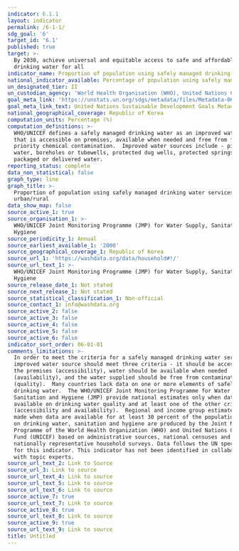 ```yaml
---
indicator: 6.1.1
layout: indicator
permalink: /6-1-1/
sdg_goal: '6'
target_id: '6.1'
published: true
target: >-
  By 2030, achieve universal and equitable access to safe and affordable
  drinking water for all
indicator_name: Proportion of population using safely managed drinking water services
national_indicator_available: Percentage of population using safely managed drinking water services
un_designated_tier: II
un_custodian_agency: 'World Health Organisation (WHO), United Nations Children''s Fund (UNICEFF)'
goal_meta_link: 'https://unstats.un.org/sdgs/metadata/files/Metadata-06-01-01.pdf'
goal_meta_link_text: United Nations Sustainable Development Goals Metadata (PDF 224 KB)
national_geographical_coverage: Republic of Korea
computation_units: Percentage (%)
computation_definitions: >-
  WHO/UNICEF defines a safely managed drinking water as an improved water source
  that is accessible on premises, available when needed and free from faecal and
  priority chemical contamination.  Improved water sources include - piped
  water, boreholes or tubewells, protected dug wells, protected springs, and
  packaged or delivered water.
reporting_status: complete
data_non_statistical: false
graph_type: line
graph_title: >-
  Proportion of population using safely managed drinking water services, by
  urban/rural
data_show_map: false
source_active_1: true
source_organisation_1: >-
  WHO/UNICEF Joint Monitoring Programme (JMP) for Water Supply, Sanitation and
  Hygiene
source_periodicity_1: Annual
source_earliest_available_1: '2000'
source_geographical_coverage_1: Republic of Korea
source_url_1: 'https://washdata.org/data/household#!/'
source_url_text_1: >-
  WHO/UNICEF Joint Monitoring Programme (JMP) for Water Supply, Sanitation and
  Hygiene
source_release_date_1: Not stated
source_next_release_1: Not stated
source_statistical_classification_1: Non-official
source_contact_1: info@washdata.org
source_active_2: false
source_active_3: false
source_active_4: false
source_active_5: false
source_active_6: false
indicator_sort_order: 06-01-01
comments_limitations: >-
  In order to meet the criteria for a safely managed drinking water service, an
  improved water source should meet three criteria - it should be accessible on
  the premises (accessibility), water should be available when needed
  (availability), and the water supplied should be free from contamination
  (quality).  Many countries lack data on one or more elements of safely managed
  drinking water.  The WHO/UNICEF Joint Monitoring Programme for Water Supply,
  Sanitation and Hygiene (JMP) provide national estimates only when data are
  available on drinking water quality and at least one of the other criteria
  (accessibility and availability).  Regional and income group estimates are
  made when data are available for at least 30 percent of the population. Data
  on drinking water, sanitation and hygiene are produced by the Joint Monitoring
  Programme of the World Health Organization (WHO) and United Nations Children's
  Fund (UNICEF) based on administrative sources, national censuses and
  nationally representative household surveys. Data follows the UN specification
  for this indicator. This indicator has not been identified in collaboration
  with topic experts.
source_url_text_2: Link to Source
source_url_3: Link to source
source_url_text_4: Link to source
source_url_text_5: Link to source
source_url_text_6: Link to source
source_active_7: true
source_url_text_7: Link to source
source_active_8: true
source_url_text_8: Link to source
source_active_9: true
source_url_text_9: Link to source
title: Untitled
---
```

